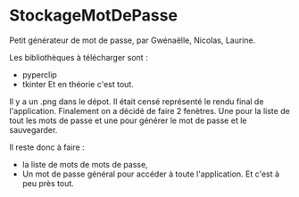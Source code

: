 # StockageMotDePasse
Petit générateur de mot de passe, par Gwénaëlle, Nicolas, Laurine.

Les bibliothèques à télécharger sont : 
- pyperclip
- tkinter
Et en théorie c'est tout.

Il y a un .png dans le dépot. Il était censé représenté le rendu final de l'application. Finalement on a décidé de faire 2 fenètres. Une pour la liste de tout les mots de passe et une pour générer le mot de passe et le sauvegarder.

Il reste donc à faire :
- la liste de mots de mots de passe,
- Un mot de passe général pour accéder à toute l'application.
  Et c'est à peu près tout.

